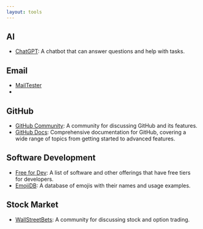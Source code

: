 ```yaml
---
layout: tools
---
```


## AI

- [ChatGPT](https://chatgpt.com/): A chatbot that can answer questions and help with tasks.

## Email

- [MailTester](https://www.mail-tester.com/)
- 
## GitHub

- [GitHub Community](https://github.com/community): A community for discussing GitHub and its features.
- [GitHub Docs](https://docs.github.com/en): Comprehensive documentation for GitHub, covering a wide range of topics from getting started to advanced features.

## Software Development

- [Free for Dev](https://free-for.dev/#/): A list of software and other offerings that have free tiers for developers.
- [EmojiDB](https://emojidb.org/): A database of emojis with their names and usage examples.


## Stock Market

- [WallStreetBets](https://www.reddit.com/r/wallstreetbets/): A community for discussing stock and option trading.
